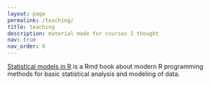```yaml
---
layout: page
permalink: /teaching/
title: teaching
description: material made for courses I thought
nav: true
nav_order: 6
---
```


[Statistical models in R](https://toyo97.github.io/statistical-models-r/) is a Rmd book about modern R programming methods for basic statistical analysis and modeling of data.

